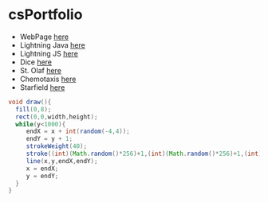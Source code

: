 # csPortfolio

* WebPage [here](https://olsonbj.github.io/Bet/website/bet.html)
* Lightning Java [here](https://olsonbj.github.io/lightning2/)
* Lightning JS [here]()
* Dice [here](https://olsonbj.github.io/dice3/)
* St. Olaf [here](https://docs.google.com/presentation/d/11Z_HYkniHpBh6d3EJUPXrt_Q0RzkkVbHX8872wpqX_M/edit?usp=sharing)
* Chemotaxis [here](https://github.com/olsonbj/chemotaxis4/blob/gh-pages/Chemotaxis.pde)
* Starfield [here](https://olsonbj.github.io/starfield5/)

```Java
void draw(){
  fill(0,8);
  rect(0,0,width,height);
  while(y<1000){
     endX = x + int(random(-4,4));
     endY = y + 1;
     strokeWeight(40);
     stroke((int)(Math.random()*256)+1,(int)(Math.random()*256)+1,(int)(Math.random()*256)+1);
     line(x,y,endX,endY);
     x = endX;  
     y = endY;
  }
}
```
